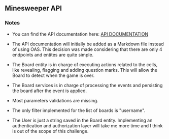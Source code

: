 ## Minesweeper API 

### Notes
* You can find the API documentation here: [API DOCUMENTATION](api-doc.md)

* The API documentation will initially be added as a Markdown file
  instead of using OAS. This decision was made considering that 
  there are only 4 endpoints and entites are quite simple.

* The Board entity is in charge of executing actions related to the 
  cells, like revealing, flagging and adding question marks. This 
  will allow the Board to detect when the game is over.
  
* The Board services is in charge of processing the events and
  persisting the board after the event is applied.

* Most parameters validations are missing.

* The only filter implemented for the list of boards is "username".

* The User is just a string saved in the Board entity. Implementing
  an authentication and authorization layer will take me more time 
  and I think is out of the scope of this challenge.



